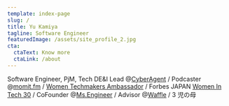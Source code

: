 ```yaml
---
template: index-page
slug: /
title: Yu Kamiya
tagline: Software Engineer
featuredImage: /assets/site_profile_2.jpg
cta:
  ctaText: Know more
  ctaLink: /about
---
```


Software Engineer, PjM, Tech DE&I Lead @[CyberAgent](https://www.cyberagent.co.jp/) / Podcaster @[momit.fm](http://momit.fm) / [Women Techmakers Ambassador](https://developers.google.com/womentechmakers/ambassadors?hl=ja) / Forbes JAPAN [Women In Tech 30](https://forbesjapan.com/articles/detail/74347/) / CoFounder @[Ms.Engineer](https://ms-engineer.jp/) / Advisor @[Waffle](https://waffle-waffle.org/) / 3 児の母
